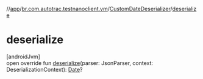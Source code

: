 //[app](../../../index.md)/[br.com.autotrac.testnanoclient.vm](../index.md)/[CustomDateDeserializer](index.md)/[deserialize](deserialize.md)

# deserialize

[androidJvm]\
open override fun [deserialize](deserialize.md)(parser: JsonParser, context: DeserializationContext): [Date](https://developer.android.com/reference/kotlin/java/util/Date.html)?
